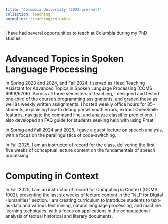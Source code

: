 ```yaml
---
title: "Columbia University (2023-present)"
collection: teaching
permalink: /teaching/columbia
---
```


I have had several opportunities to teach at Columbia during my PhD studies.


Advanced Topics in Spoken Language Processing
======

In Spring 2023 and 2024, and Fall 2024, I served as Head Teaching Assistant for Advanced Topics in Spoken Language Processing (COMS 6998/6706). Across all three semesters of teaching, I designed and tested one-third of the course’s programming assignments, and graded these as well as weekly written assignments. I hosted weekly office hours for 85+ students, explaining how to debug parselmouth errors, extract OpenSmile features, navigate the command line, and analyze classifier predictions. I also developed an FAQ guide for students seeking help with using Praat. 

In Spring and Fall 2024 and 2025, I gave a guest lecture on speech analysis, with a focus on the paralinguistics of code-switching.

In Fall 2025, I am an instructor of record for the class, delivering the first five weeks of conceptual lecture content on the fundamentals of speech processing.

Computing in Context
======
In Fall 2025, I am an instructor of record for Computing in Context (COMS 1002), presenting the last six weeks of lecture content in the "NLP for Digital Humanities" section. I am creating curriculum to introduce students to text-as-data and various text mining, natural language processing, and machine learning techniques, with a focus on applications in the computational analysis of textual historical and literary documents. 

